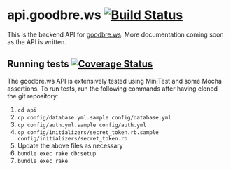 # api.goodbre.ws [![Build Status](https://travis-ci.org/goodbrews/api.png?branch=master)](https://travis-ci.org/goodbrews/api)

This is the backend API for [goodbre.ws][goodbrews]. More documentation coming soon as the API is written.

[goodbrews]: https://goodbre.ws/

## Running tests [![Coverage Status](https://coveralls.io/repos/goodbrews/api/badge.png?branch=master)](https://coveralls.io/r/goodbrews/api?branch=master)

The goodbre.ws API is extensively tested using MiniTest and some Mocha assertions. To run tests, run the following commands after having cloned the git repository:

1. `cd api`
2. `cp config/database.yml.sample config/database.yml`
3. `cp config/auth.yml.sample config/auth.yml`
4. `cp config/initializers/secret_token.rb.sample config/initializers/secret_token.rb`
5. Update the above files as necessary
6. `bundle exec rake db:setup`
7. `bundle exec rake`
